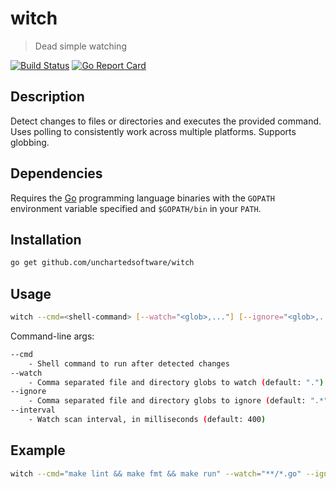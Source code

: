 # witch

> Dead simple watching

[![Build Status](https://travis-ci.org/unchartedsoftware/witch.svg?branch=master)](https://travis-ci.org/unchartedsoftware/witch)
[![Go Report Card](https://goreportcard.com/badge/github.com/unchartedsoftware/witch)](https://goreportcard.com/report/github.com/unchartedsoftware/witch)

## Description

Detect changes to files or directories and executes the provided command. Uses polling to consistently work across multiple platforms. Supports globbing.

## Dependencies

Requires the [Go](https://golang.org/) programming language binaries with the `GOPATH` environment variable specified and `$GOPATH/bin` in your `PATH`.

## Installation

```bash
go get github.com/unchartedsoftware/witch
```

## Usage

```bash
witch --cmd=<shell-command> [--watch="<glob>,..."] [--ignore="<glob>,..."] [--interval=<milliseconds>]
```

Command-line args:

```bash
--cmd
	- Shell command to run after detected changes
--watch
	- Comma separated file and directory globs to watch (default: ".")
--ignore
	- Comma separated file and directory globs to ignore (default: ".*")
--interval
	- Watch scan interval, in milliseconds (default: 400)
```

## Example

```bash
witch --cmd="make lint && make fmt && make run" --watch="**/*.go" --ignore="vendor"
```
